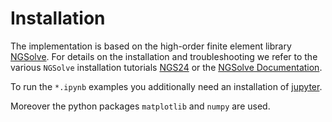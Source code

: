 # Installation

The implementation is based on the high-order finite element library [NGSolve](https://ngsolve.org). 
For details on the installation and troubleshooting we refer to the various `NGSolve` installation tutorials [NGS24](https://docu.ngsolve.org/ngs24/intro.html) or the [NGSolve Documentation](https://docu.ngsolve.org/latest/).

To run the `*.ipynb` examples you additionally need an installation of [jupyter](https://jupyter.org/install).

Moreover the python packages `matplotlib` and `numpy` are used.
